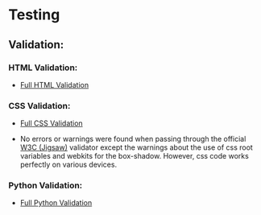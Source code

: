 # Testing


## Validation:
### HTML Validation:

- [Full HTML Validation](documentation/validation/html_validation.pdf)

### CSS Validation:

- [Full CSS Validation](documentation/validation/css_validation.png)

- No errors or warnings were found when passing through the official [W3C (Jigsaw)](https://jigsaw.w3.org/css-validator/#validate_by_uri) validator except the warnings about the use of css root variables and webkits for the box-shadow. However, css code works perfectly on various devices. 


### Python Validation:

- [Full Python Validation](documentation/validation/python_validation.pdf)